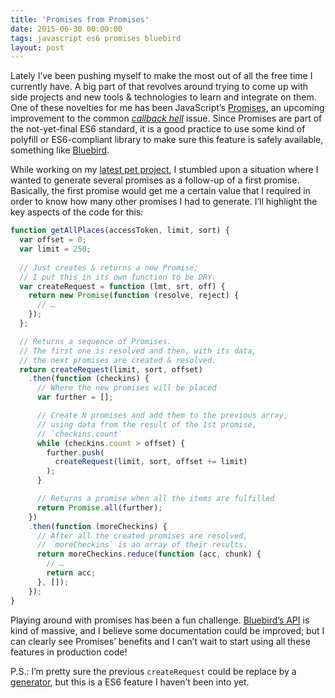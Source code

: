 ```yaml
---
title: 'Promises from Promises'
date: 2015-06-30 00:00:00 
tags: javascript es6 promises bluebird
layout: post
---
```

Lately I’ve been pushing myself to make the most out of all the free time I currently have. A big part of that revolves around trying to come up with side projects and new tools & technologies to learn and integrate on them. One of these novelties for me has been JavaScript’s [Promises](https://developer.mozilla.org/en/docs/Web/JavaScript/Reference/Global_Objects/Promise), an upcoming improvement to the common [_callback hell_](http://callbackhell.com) issue. Since Promises are part of the not-yet-final ES6 standard, it is a good practice to use some kind of polyfill or ES6-compliant library to make sure this feature is safely available, something like [Bluebird](https://github.com/petkaantonov/bluebird).

While working on my [latest pet project](https://github.com/gnclmorais/wherewasi), I stumbled upon a situation where I wanted to generate several promises as a follow-up of a first promise. Basically, the first promise would get me a certain value that I required in order to know how many other promises I had to generate. I’ll highlight the key aspects of the code for this:

```javascript
function getAllPlaces(accessToken, limit, sort) {
  var offset = 0;
  var limit = 250;
  
  // Just creates & returns a new Promise;
  // I put this in its own function to be DRY.
  var createRequest = function (lmt, srt, off) {
    return new Promise(function (resolve, reject) {
      // …
    });
  };

  // Returns a sequence of Promises.
  // The first one is resolved and then, with its data,
  // the next promises are created & resolved.
  return createRequest(limit, sort, offset)
    .then(function (checkins) {
      // Where the new promises will be placed
      var further = [];

      // Create N promises and add them to the previous array,
      // using data from the result of the 1st promise,
      // `checkins.count`
      while (checkins.count > offset) {
        further.push(
          createRequest(limit, sort, offset += limit)
        );
      }

      // Returns a promise when all the items are fulfilled
      return Promise.all(further);
    })
    .then(function (moreCheckins) {
      // After all the created promises are resolved,
      // `moreCheckins` is an array of their results.
      return moreCheckins.reduce(function (acc, chunk) {
        // …
        return acc;
      }, []);
    });
}
```

Playing around with promises has been a fun challenge. [Bluebird’s API](https://github.com/petkaantonov/bluebird/blob/master/API.md) is kind of massive, and I believe some documentation could be improved; but I can clearly see Promises’ benefits and I can’t wait to start using all these features in production code!

P.S.: I’m pretty sure the previous `createRequest` could be replace by a [generator](https://developer.mozilla.org/en-US/docs/Web/JavaScript/Reference/Global_Objects/Generator), but this is a ES6 feature I haven’t been into yet.
